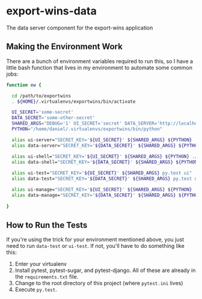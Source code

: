 # export-wins-data

The data server component for the export-wins application

## Making the Environment Work

There are a bunch of environment variables required to run this, so I
have a little bash function that lives in my environment to automate
some common jobs:

```bash
function ew {

  cd /path/to/exportwins
  . ${HOME}/.virtualenvs/exportwins/bin/activate

  UI_SECRET='some-secret'
  DATA_SECRET='some-other-secret'
  SHARED_ARGS="DEBUG='1' UI_SECRET='secret' DATA_SERVER='http://localhost:8002' EMAIL_BACKEND='django.core.mail.backends.console.EmailBackend' SENDING_ADDRESS='noreploy@nowhere.ca' FEEDBACK_ADDRESS='feedback@nowhere.ca'"
  PYTHON="/home/daniel/.virtualenvs/exportwins/bin/python"

  alias ui-server="SECRET_KEY='${UI_SECRET}' ${SHARED_ARGS} ${PYTHON} ./ui/manage.py runserver localhost:8001"
  alias data-server="SECRET_KEY='${DATA_SECRET}' ${SHARED_ARGS} ${PYTHON} ./data/manage.py runserver localhost:8002"

  alias ui-shell="SECRET_KEY='${UI_SECRET}' ${SHARED_ARGS} ${PYTHON} ./ui/manage.py shell_plus"
  alias data-shell="SECRET_KEY='${DATA_SECRET}' ${SHARED_ARGS} ${PYTHON} ./data/manage.py shell_plus"
  
  alias ui-test="SECRET_KEY='${UI_SECRET}' ${SHARED_ARGS} py.test ui"
  alias data-test="SECRET_KEY='${DATA_SECRET}' ${SHARED_ARGS} py.test data"

  alias ui-manage="SECRET_KEY='${UI_SECRET}' ${SHARED_ARGS} ${PYTHON} ./ui/manage.py "
  alias data-manage="SECRET_KEY='${DATA_SECRET}' ${SHARED_ARGS} ${PYTHON} ./data/manage.py "
  
}
```


## How to Run the Tests

If you're using the trick for your environment mentioned above, you just
need to run `data-test` or `ui-test`.  If not, you'll have to do
something like this:

1. Enter your virtualenv
2. Install pytest, pytest-sugar, and pytest-django.  All of these are
   already in the `requirements.txt` file.
3. Change to the root directory of this project (where `pytest.ini` 
   lives)
3. Execute `py.test`.
